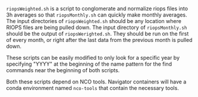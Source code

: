 `riopsWeighted.sh` is a script to conglomerate and normalize riops files into 3h averages so that `riopsMonthly.sh` can quickly make monthly averages. The input directories of `riopsWeighted.sh` should be any location where RIOPS files are being pulled down. The input directory of `riopsMonthly.sh` should be the output of `riopsWerighted.sh`. They should be run on the first of every month, or right after the last data from the previous month is pulled down.

These scripts can be easily modified to only look for a specific year by specifying "YYYY" at the beginning of the name pattern for the find commands near the beginning of both scripts.

Both these scripts depend on NCO tools. Navigator containers will have a conda environment named `nco-tools` that contain the necessary tools.